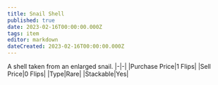 ```yaml
---
title: Snail Shell
published: true
date: 2023-02-16T00:00:00.000Z
tags: item
editor: markdown
dateCreated: 2023-02-16T00:00:00.000Z
---
```


A shell taken from an enlarged snail.
|-|-|
|Purchase Price|1 Flips|
|Sell Price|0 Flips|
|Type|Rare|
|Stackable|Yes|

